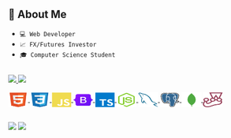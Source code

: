 ## 📄 About Me

- `💻 Web Developer`
- `📈 FX/Futures Investor`
- `🎓 Computer Science Student`

##

<div>
  <a href="https://github.com/jonathan-wanderley">
  <img height="180em" src="https://github-readme-stats.vercel.app/api?username=jonathan-wanderley&show_icons=true&theme=dark&include_all_commits=true"/>
  <img height="180em" src="https://github-readme-stats.vercel.app/api/top-langs/?username=jonathan-wanderley&layout=compact&langs_count=7&theme=dark"/>
</div>
  
<div style="display: inline_block"><br>
  <img align="center" title="HTML" alt="HTML" height="30" width="40" src="https://raw.githubusercontent.com/devicons/devicon/master/icons/html5/html5-original.svg">
  <img align="center" title="CSS" alt="CSS" height="30" width="40" src="https://raw.githubusercontent.com/devicons/devicon/master/icons/css3/css3-original.svg">
  <img align="center" title="JavaScript" alt="JavaScript" height="30" width="40" src="https://raw.githubusercontent.com/devicons/devicon/master/icons/javascript/javascript-plain.svg">
  <img align="center" title="Bootstrap" alt="Bootstrap" height="30" width="40" src="https://raw.githubusercontent.com/devicons/devicon/master/icons/bootstrap/bootstrap-original.svg">
  <img align="center" title="TypeScript" alt="TypeScript" height="30" width="40" src="https://raw.githubusercontent.com/devicons/devicon/master/icons/typescript/typescript-plain.svg">
  <img align="center" title="NodeJs" alt="NodeJs" height="30" width="40" src="https://raw.githubusercontent.com/devicons/devicon/master/icons/nodejs/nodejs-original.svg">
  <img align="center" title="MySQL" alt="MySQL" height="30" width="40" src="https://raw.githubusercontent.com/devicons/devicon/master/icons/mysql/mysql-original.svg">
  <img align="center" title="PostgreSQL" alt="PostgreSQL" height="30" width="40" src="https://raw.githubusercontent.com/devicons/devicon/master/icons/postgresql/postgresql-original.svg">
  <img align="center" title="MongoDB" alt="MongoDB" height="30" width="40" src="https://raw.githubusercontent.com/devicons/devicon/master/icons/mongodb/mongodb-plain.svg">
  <img align="center" title="Jest" alt="Jest" height="30" width="40" src="https://raw.githubusercontent.com/devicons/devicon/master/icons/jest/jest-plain.svg">
  </div>
 
  ## 

[<img src = "https://img.shields.io/badge/Github-000000?style=for-the-badge&logo=github&logoColor=white">](https://www.github.com/jonathan-wanderley/) [<img src="https://img.shields.io/badge/linkedin-%230077B5.svg?&style=for-the-badge&logo=linkedin&logoColor=white" />](https://www.linkedin.com/in/jonathan-wanderley/) 
